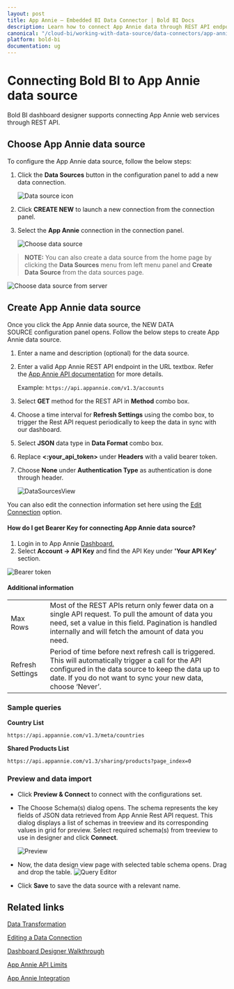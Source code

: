 ```yaml
---
layout: post
title: App Annie – Embedded BI Data Connector | Bold BI Docs
description: Learn how to connect App Annie data through REST API endpoint with Bold BI Embedded and create data source for dashboard configuration.
canonical: "/cloud-bi/working-with-data-source/data-connectors/app-annie/"
platform: bold-bi
documentation: ug
---
```


# Connecting Bold BI to App Annie data source

Bold BI dashboard designer supports connecting App Annie web services through REST API.

## Choose App Annie data source

To configure the App Annie data source, follow the below steps:

1. Click the **Data Sources** button in the configuration panel to add a new data connection.
   
   ![Data source icon](/static/assets/embedded/working-with-datasource/data-connectors/images/common/DataSourcesIcon.png)
   
2. Click **CREATE NEW** to launch a new connection from the connection panel.
3. Select the **App Annie** connection in the connection panel.

    ![Choose data source](/static/assets/embedded/working-with-datasource/data-connectors/images/app-annie/ChooseDS.png)

> **NOTE:**  You can also create a data source from the home page by clicking the **Data Sources** menu from left menu panel and **Create Data Source** from the data sources page.

   ![Choose data source from server](/static/assets/embedded/working-with-datasource/data-connectors/images/app-annie/ChooseDS_server.png)

## Create App Annie data source
Once you click the App Annie data source, the NEW DATA SOURCE configuration panel opens. Follow the below steps to create App Annie data source.
1. Enter a name and description (optional) for the data source.
2. Enter a valid App Annie REST API endpoint in the URL textbox. Refer the [App Annie API documentation](https://support.appannie.com/hc/en-us) for more details.

    Example: `https://api.appannie.com/v1.3/accounts`

3. Select **GET** method for the REST API in **Method** combo box.
4. Choose a time interval for **Refresh Settings** using the combo box, to trigger the Rest API request periodically to keep the data in sync with our dashboard.  
5. Select **JSON** data type in **Data Format** combo box.
6. Replace **&lt;:your_api_token&gt;** under **Headers** with a valid bearer token.
7. Choose **None** under **Authentication Type** as authentication is done through header.

    ![DataSourcesView](/static/assets/embedded/working-with-datasource/data-connectors/images/app-annie/DataSourcesView.png)

You can also edit the connection information set here using the [Edit Connection](/embedded-bi/working-with-data-source/editing-a-data-connection/) option.

#### How do I get Bearer Key for connecting App Annie data source?

1. Login in to App Annie [Dashboard.](https://www.data.ai/account/login/?_ref=header)
2. Select **Account -> API Key** and find the API Key under **'Your API Key'** section.

![Bearer token](/static/assets/embedded/working-with-datasource/data-connectors/images/app-annie/BearerToken.png)

#### Additional information
<table width="600">
<tr>
<td>
Max Rows
</td>
<td>
Most of the REST APIs return only fewer data on a single API request. To pull the amount of data you need, set a value in this field.  
Pagination is handled internally and will fetch the amount of data you need.
</td>
</tr>
<tr>
<td>
Refresh Settings
</td>
<td>
Period of time before next refresh call is triggered. This will automatically trigger a call for the API configured in the data source to keep the data up to date. If you do not want to sync your new data, choose ‘Never’.
</td>
</tr>
</table>

### Sample queries

**Country List**

`https://api.appannie.com/v1.3/meta/countries`

**Shared Products List**

`https://api.appannie.com/v1.3/sharing/products?page_index=0`

### Preview and data import
* Click **Preview & Connect** to connect with the configurations set.
* The Choose Schema(s) dialog opens. The schema represents the key fields of JSON data retrieved from App Annie Rest API request. This dialog displays a list of schemas in treeview and its corresponding values in grid for preview. Select required schema(s) from treeview to use in designer and click **Connect**.

   ![Preview](/static/assets/embedded/working-with-datasource/data-connectors/images/common/Preview.png)

* Now, the data design view page with selected table schema opens. Drag and drop the table.
   ![Query Editor](/static/assets/embedded/working-with-datasource/data-connectors/images/common/QueryEditor.png)

* Click **Save** to save the data source with a relevant name.

## Related links
[Data Transformation](/embedded-bi/working-with-data-source/transforming-data/joining-table/)

[Editing a Data Connection](/embedded-bi/working-with-data-source/editing-a-data-connection/)   

[Dashboard Designer Walkthrough](/embedded-bi/getting-started/quick-start/)

[App Annie API Limits](https://www.appannie.com/en/legal/terms/#analytics)

[App Annie Integration](https://www.boldbi.com/integrations/app-annie?utm_source=syncfusion&utm_medium=documentation&utm_campaign=boldbiappannieintegration)
